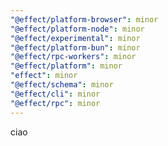 ```yaml
---
"@effect/platform-browser": minor
"@effect/platform-node": minor
"@effect/experimental": minor
"@effect/platform-bun": minor
"@effect/rpc-workers": minor
"@effect/platform": minor
"effect": minor
"@effect/schema": minor
"@effect/cli": minor
"@effect/rpc": minor
---
```


ciao
